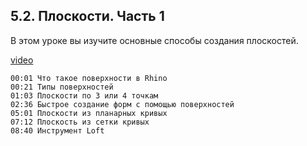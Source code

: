 ## 5.2. Плоскости. Часть 1

В этом уроке вы изучите основные способы создания плоскостей.

[video](https://player.softculture.cc/embed/online/RHN/RHN_72.15.06_L5-2_Surface_Part1)

```chapters
00:01 Что такое поверхности в Rhino
00:21 Типы поверхностей
01:03 Плоскости по 3 или 4 точкам
02:36 Быстрое создание форм с помощью поверхностей
05:01 Плоскости из планарных кривых
07:12 Плоскость из сетки кривых
08:40 Инструмент Loft
```